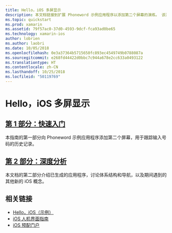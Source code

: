 ```yaml
---
title: Hello，iOS 多屏显示
description: 本文档链接到扩展 Phoneword 示例应用程序以添加第二个屏幕的演练。 该演练介绍了模型-视图-控制器设计模式、iOS 导航和其他核心 iOS 开发概念。
ms.topic: quickstart
ms.prod: xamarin
ms.assetid: 79f57ac0-37d0-4593-9dcf-fca93ad0be65
ms.technology: xamarin-ios
author: lobrien
ms.author: laobri
ms.date: 10/05/2018
ms.openlocfilehash: 0e3a37364b5715650fc893ec4549749b0788087a
ms.sourcegitcommit: e268fd44422d0bbc7c944a678e2cc633a0493122
ms.translationtype: HT
ms.contentlocale: zh-CN
ms.lasthandoff: 10/25/2018
ms.locfileid: "50119769"
---
```

# <a name="hello-ios-multiscreen"></a>Hello，iOS 多屏显示

## <a name="part-1-quickstartiosget-startedhello-ios-multiscreenhello-ios-multiscreen-quickstartmd"></a>[第 1 部分：快速入门](~/ios/get-started/hello-ios-multiscreen/hello-ios-multiscreen-quickstart.md)

本指南的第一部分向 Phoneword 示例应用程序添加第二个屏幕，用于跟踪输入号码的历史记录。

## <a name="part-2-deep-diveiosget-startedhello-ios-multiscreenhello-ios-multiscreen-deepdivemd"></a>[第 2 部分：深度分析](~/ios/get-started/hello-ios-multiscreen/hello-ios-multiscreen-deepdive.md)

本文档的第二部分介绍已生成的应用程序，讨论体系结构和导航，以及期间遇到的其他新的 iOS 概念。

## <a name="related-links"></a>相关链接

- [Hello，iOS（示例）](https://developer.xamarin.com/samples/monotouch/Hello_iOS/)
- [iOS 人机界面指南](http://developer.apple.com/library/ios/#documentation/UserExperience/Conceptual/MobileHIG/Introduction/Introduction.html)
- [iOS 预配门户](https://developer.apple.com/ios/manage/overview/index.action)
